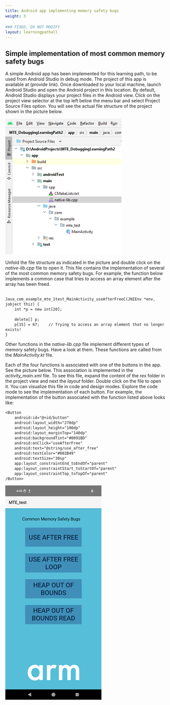 ```yaml
---
title: Android app implementing memory safety bugs
weight: 3

### FIXED, DO NOT MODIFY
layout: learningpathall
---
```


## Simple implementation of most common memory safety bugs
A simple Android app has been implemented for this learning path, to be used from Android Studio in debug mode. The project of this app is available at (provide link).
Once downloaded to your local machine, launch Android Studio and open the Android project in this location.
By default, Android Studio displays your project files in the Android view. Click on the project view selector at the top left below the menu bar and select Project Source Files option. You will see the actual file structure of the project shown in the picture below. 
 
![alt-text-2](pictures/02_project_source_file_view.png "Project Source Files view of Android project.")

Unfold the file structure as indicated in the picture and double click on the *native-lib.cpp* file to open it. This file contains the implementation of several of the most common memory safety bugs.
For example, the function below implements a common case that tries to access an array element after the array has been freed.

```

Java_com_example_mte_1test_MainActivity_useAfterFreeC(JNIEnv *env, jobject thiz) {
    int *p = new int[20];

    delete[] p;
    p[15] = 67;    // Trying to access an array element that no longer exists!
}
```
Other functions in the *native-lib.cpp* file implement different types of memory safety bugs. Have a look at them. These functions are called from the *MainActivity.kt* file.

Each of the four functions is associated with one of the buttons in the app. See the picture below. 
This association is implemented in the *activity_main.xml* file. To see this file, expand the content of the *res* folder in the project view and next the *layout* folder. Double click on the file to open it. You can visualize this file in code and design modes.
Explore the code mode to see the implementation of each button. For example, the implementation of the button associated with the function listed above looks like:

```
<Button
    android:id="@+id/button"
    android:layout_width="270dp"
    android:layout_height="100dp"
    android:layout_marginTop="140dp"
    android:backgroundTint="#0091BD"
    android:onClick="useAfterFree"
    android:text="@string/use_after_free"
    android:textColor="#002B49"
    android:textSize="30sp"
    app:layout_constraintEnd_toEndOf="parent"
    app:layout_constraintStart_toStartOf="parent"
    app:layout_constraintTop_toTopOf="parent" 
/Button>
```
![alt-text-2](pictures/03_app_buttons.png "App user interface.")
